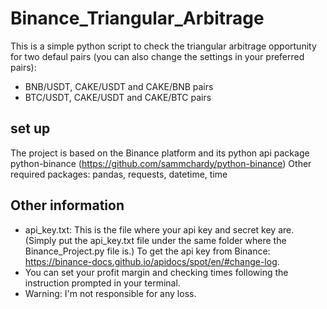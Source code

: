 # Binance_Triangular_Arbitrage
This is a simple python script to check the triangular arbitrage opportunity for two defaul pairs (you can also change the settings in your preferred pairs):
- BNB/USDT, CAKE/USDT and CAKE/BNB pairs
- BTC/USDT, CAKE/USDT and CAKE/BTC pairs
## set up
The project is based on the Binance platform and its python api package python-binance (https://github.com/sammchardy/python-binance)
Other required packages: pandas, requests, datetime, time
## Other information
- api_key.txt: This is the file where your api key and secret key are. (Simply put the api_key.txt file under the same folder where the Binance_Project.py file is.)
To get the api key from Binance: https://binance-docs.github.io/apidocs/spot/en/#change-log.
- You can set your profit margin and checking times following the instruction prompted in your terminal.
- Warning: I'm not responsible for any loss.
